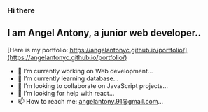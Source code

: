 ### Hi there 

## I am Angel Antony, a junior web developer..
[Here is my portfolio: https://angelantonyc.github.io/portfolio/](https://angelantonyc.github.io/portfolio/)



- 🔭 I’m currently working on Web development...
- 🌱 I’m currently learning database...
- 👯 I’m looking to collaborate on JavaScript projects...
- 🤔 I’m looking for help with react...
- 📫 How to reach me: angelantony.91@gmail.com...


<!--
**angelantonyc/angelantonyc** is a ✨ _special_ ✨ repository because its `README.md` (this file) appears on your GitHub profile.

Here are some ideas to get you started:

- 🔭 I’m currently working on ...
- 🌱 I’m currently learning ...
- 👯 I’m looking to collaborate on ...
- 🤔 I’m looking for help with ...
- 💬 Ask me about ...
- 📫 How to reach me: ...
- 😄 Pronouns: ...
- ⚡ Fun fact: ...
-->
